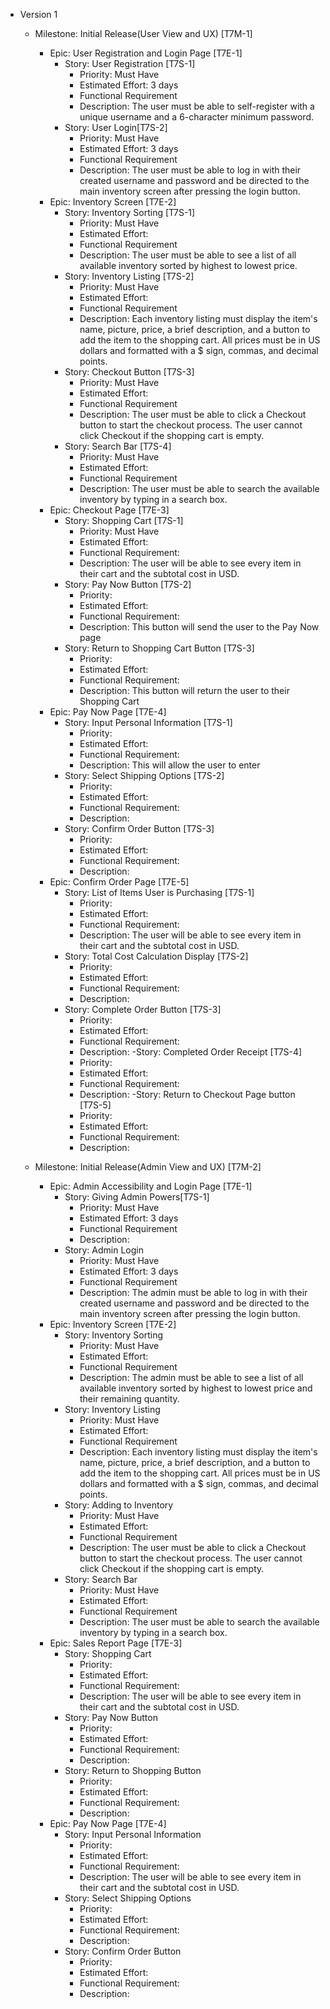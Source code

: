 -   Version 1
    -   Milestone: Initial Release(User View and UX) [T7M-1]
        -   Epic: User Registration and Login Page [T7E-1]
            -   Story: User Registration [T7S-1]
                -   Priority: Must Have
                -   Estimated Effort: 3 days
                -   Functional Requirement
                -   Description: The user must be able to self-register with a unique username and a 6-character minimum password.
               - Story: User Login[T7S-2]
	              - Priority: Must Have
	              -  Estimated Effort: 3 days
	              - Functional Requirement
	              - Description: The user must be able to log in with their created username and password and be directed to the main inventory screen after pressing the login button. 
	    - Epic: Inventory Screen [T7E-2]
             - Story: Inventory Sorting [T7S-1]
               - Priority: Must Have
               - Estimated Effort:
               - Functional Requirement
               - Description: The user must be able to see a list of all available inventory sorted by highest to lowest price.
             - Story: Inventory Listing [T7S-2]
                 - Priority: Must Have
                 - Estimated Effort:
                 - Functional Requirement
                 - Description: Each inventory listing must display the item's name, picture, price, a brief description, and a button to add the item to the shopping cart. All prices must be in US dollars and formatted with a $ sign, commas, and decimal points.
             - Story: Checkout Button [T7S-3]
                 - Priority: Must Have
                 - Estimated Effort: 
                 - Functional Requirement
                 - Description: The user must be able to click a Checkout button to start the checkout process. The user cannot click Checkout if the shopping cart is empty.     	
             - Story: Search Bar [T7S-4]
                 - Priority: Must Have
                 - Estimated Effort:
                 - Functional Requirement
                 - Description: The user must be able to search the available inventory by typing in a search box.
        - Epic: Checkout Page [T7E-3]
             - Story: Shopping Cart [T7S-1]
                 - Priority: Must Have
                 - Estimated Effort: 
                 - Functional Requirement:
                 - Description: The user will be able to see every item in their cart and the subtotal cost in USD.
             - Story: Pay Now Button [T7S-2]
                 - Priority:
                 - Estimated Effort:
                 - Functional Requirement:
                 - Description: This button will send the user to the Pay Now page
             - Story: Return to Shopping Cart Button [T7S-3]
               - Priority:
               - Estimated Effort:
               - Functional Requirement:
               - Description: This button will return the user to their Shopping Cart
        - Epic: Pay Now Page [T7E-4]
             - Story: Input Personal Information [T7S-1]
               - Priority:
               - Estimated Effort:
               - Functional Requirement:
               - Description: This will allow the user to enter
             - Story: Select Shipping Options [T7S-2]
                 - Priority:
                 - Estimated Effort:
                 - Functional Requirement:
                 - Description:
             - Story: Confirm Order Button [T7S-3]
                 - Priority:
                 - Estimated Effort:
                 - Functional Requirement:
                 - Description:
        - Epic: Confirm Order Page [T7E-5]
             - Story: List of Items User is Purchasing [T7S-1]
                 - Priority:
                 - Estimated Effort:
                 - Functional Requirement:
                 - Description: The user will be able to see every item in their cart and the subtotal cost in USD.
             - Story: Total Cost Calculation Display [T7S-2]
                 - Priority:
                 - Estimated Effort:
                 - Functional Requirement:
                 - Description:
             - Story: Complete Order Button [T7S-3]
                 - Priority:
                 - Estimated Effort:
                 - Functional Requirement:
                 - Description:
             -Story: Completed Order Receipt [T7S-4]
                 - Priority:
                 - Estimated Effort:
                 - Functional Requirement:
                 - Description:
             -Story: Return to Checkout Page button [T7S-5]
                 - Priority:
                 - Estimated Effort:
                 - Functional Requirement:
                 - Description:
               
    -   Milestone: Initial Release(Admin View and UX) [T7M-2]
        -   Epic: Admin Accessibility and Login Page [T7E-1]
            -   Story: Giving Admin Powers[T7S-1]
                -   Priority: Must Have
                -   Estimated Effort: 3 days
                -   Functional Requirement
                -   Description: 
            - Story: Admin Login
                - Priority: Must Have
                -  Estimated Effort: 3 days
                - Functional Requirement
                - Description: The admin must be able to log in with their created username and password and be directed to the main inventory screen after pressing the login button.
        - Epic: Inventory Screen [T7E-2]
            - Story: Inventory Sorting
                - Priority: Must Have
                - Estimated Effort:
                - Functional Requirement
                - Description: The admin must be able to see a list of all available inventory sorted by highest to lowest price and their remaining quantity.
            - Story: Inventory Listing
                - Priority: Must Have
                - Estimated Effort:
                - Functional Requirement
                - Description: Each inventory listing must display the item's name, picture, price, a brief description, and a button to add the item to the shopping cart. All prices must be in US dollars and formatted with a $ sign, commas, and decimal points.
            - Story: Adding to Inventory
                - Priority: Must Have
                - Estimated Effort:
                - Functional Requirement
                - Description: The user must be able to click a Checkout button to start the checkout process. The user cannot click Checkout if the shopping cart is empty.
            - Story: Search Bar
                - Priority: Must Have
                - Estimated Effort:
                - Functional Requirement
                - Description: The user must be able to search the available inventory by typing in a search box.
        - Epic: Sales Report Page [T7E-3]
            - Story: Shopping Cart
                - Priority:
                - Estimated Effort:
                - Functional Requirement:
                - Description: The user will be able to see every item in their cart and the subtotal cost in USD.
            - Story: Pay Now Button
                - Priority:
                - Estimated Effort:
                - Functional Requirement:
                - Description:
            - Story: Return to Shopping Button
                - Priority:
                - Estimated Effort:
                - Functional Requirement:
                - Description:
        - Epic: Pay Now Page [T7E-4]
            - Story: Input Personal Information
                - Priority:
                - Estimated Effort:
                - Functional Requirement:
                - Description: The user will be able to see every item in their cart and the subtotal cost in USD.
            - Story: Select Shipping Options
                - Priority:
                - Estimated Effort:
                - Functional Requirement:
                - Description:
            - Story: Confirm Order Button
                - Priority:
                - Estimated Effort:
                - Functional Requirement:
                - Description:
        